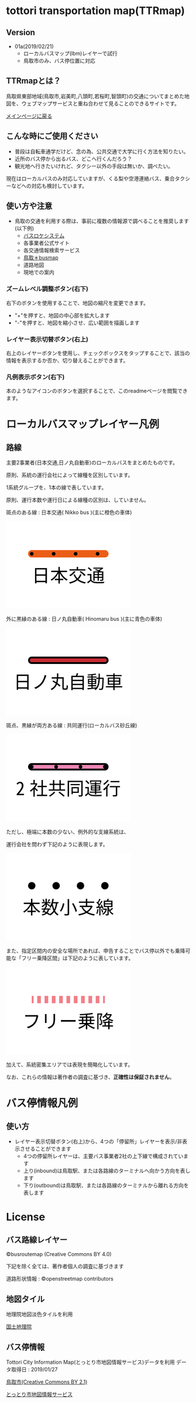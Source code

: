 
# tottori transportation map(TTRmap)
## Version

- 01a(2019/02/21)
    - ローカルバスマップ(lbm)レイヤーで試行
    - 鳥取市のみ、バス停位置に対応


## TTRmapとは？
鳥取県東部地域(鳥取市,岩美町,八頭町,若桜町,智頭町)の交通についてまとめた地図を、ウェブマップサービスと重ね合わせて見ることのできるサイトです。

[メインページに戻る](https://busroutemap.github.io/ttrmap)

## こんな時にご使用ください
- 普段は自転車通学だけど、念の為、公共交通で大学に行く方法を知りたい。
- 近所のバス停から出るバス、どこへ行くんだろう？
- 観光地へ行きたいけれど、タクシー以外の手段は無いか、調べたい。

現在はローカルバスのみ対応していますが、くる梨や空港連絡バス、乗合タクシーなどへの対応も検討しています。

## 使い方や注意
- 鳥取の交通を利用する際は、事前に複数の情報源で調べることを推奨します(以下例)
    - [バスロケシステム](https://ikisaki.jp)
    - 各事業者公式サイト
    - 各交通情報検索サービス
    - [鳥取＊busmap](https://busroutemap.github.io/tottori)
    - 道路地図
    - 現地での案内

### ズームレベル調整ボタン(右下)
右下のボタンを使用することで、地図の縮尺を変更できます。
- "+"を押すと、地図の中心部を拡大します
- "-"を押すと、地図を縮小させ、広い範囲を描画します

### レイヤー表示切替ボタン(右上)
右上のレイヤーボタンを使用し、チェックボックスをタップすることで、該当の情報を表示するか否か、切り替えることができます。

### 凡例表示ボタン(右下)
本のようなアイコンのボタンを選択することで、このreadmeページを閲覧できます。

# ローカルバスマップレイヤー凡例
## 路線
主要2事業者(日本交通,日ノ丸自動車)のローカルバスをまとめたものです。

原則、系統の運行会社によって線種を区別しています。

1系統グループを、1本の線で表しています。

原則、運行本数や運行日による線種の区別は、していません。

斑点のある線 : 日本交通( Nikko bus )(主に橙色の車体)

![日本交通](pic/n.png)

外に黒縁のある線 : 日ノ丸自動車( Hinomaru bus )(主に青色の車体)

![日ノ丸自動車](pic/h.png)

斑点、黒縁が両方ある線 : 共同運行(ローカルバス砂丘線)

![日本交通+日ノ丸自動車](pic/s.png)

ただし、極端に本数の少ない、例外的な支線系統は、

運行会社を問わず下記のように表現します。

![例外系統](pic/a.png)

また、指定区間内の安全な場所であれば、申告することでバス停以外でも乗降可能な「フリー乗降区間」は下記のように表しています。

![フリー乗降区間](pic/f.png)

加えて、系統密集エリアでは表現を簡略化しています。

なお、これらの情報は著作者の調査に基づき、**正確性は保証されません**。

# バス停情報凡例

## 使い方
- レイヤー表示切替ボタン(右上)から、4つの「停留所」レイヤーを表示/非表示させることができます
    - 4つの停留所レイヤーは、主要バス事業者2社の上下線で構成されています
    - 上り(inbound)は鳥取駅、または各路線のターミナルへ向かう方向を表します
    - 下り(outbound)は鳥取駅、または各路線のターミナルから離れる方向を表します

# License

## バス路線レイヤー
©busroutemap (Creative Commons BY 4.0)

下記を除く全ては、著作者個人の調査に基づきます

道路形状情報 : ©openstreetmap contributors

## 地図タイル
地理院地図淡色タイルを利用

[国土地理院](https://maps.gsi.go.jp/development/ichiran.html)

## バス停情報
Tottori City Information Map(とっとり市地図情報サービス)データを利用
データ取得日 : 2019/01/27

[鳥取市(Creative Commons BY 2.1)](https://www.city.tottori.lg.jp)

[とっとり市地図情報サービス](https://gis.city.tottori.lg.jp/webgis/?p=1)
